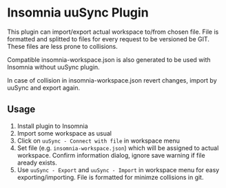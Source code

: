 # Insomnia uuSync Plugin

This plugin can import/export actual workspace to/from chosen file. File is formatted and splitted to files for every request to be versioned be GIT. These files are less prone to collisions.

Compatible insomnia-workspace.json is also generated to be used with Insomnia without uuSync plugin.

In case of collision in insomnia-workspace.json revert changes, import by uuSync and export again.

## Usage

1.  Install plugin to Insomnia
2.  Import some workspace as usual
3.  Click on `uuSync - Connect with file` in workspace menu
4.  Set file (e.g. `insomnia-workspace.json`) which will be assigned to actual workspace. Confirm information dialog, ignore save warning if file aready exists.
5.  Use `uuSync - Export` and `uuSync - Import` in workspace menu for easy exporting/importing. File is formatted for minimze collisions in git.
